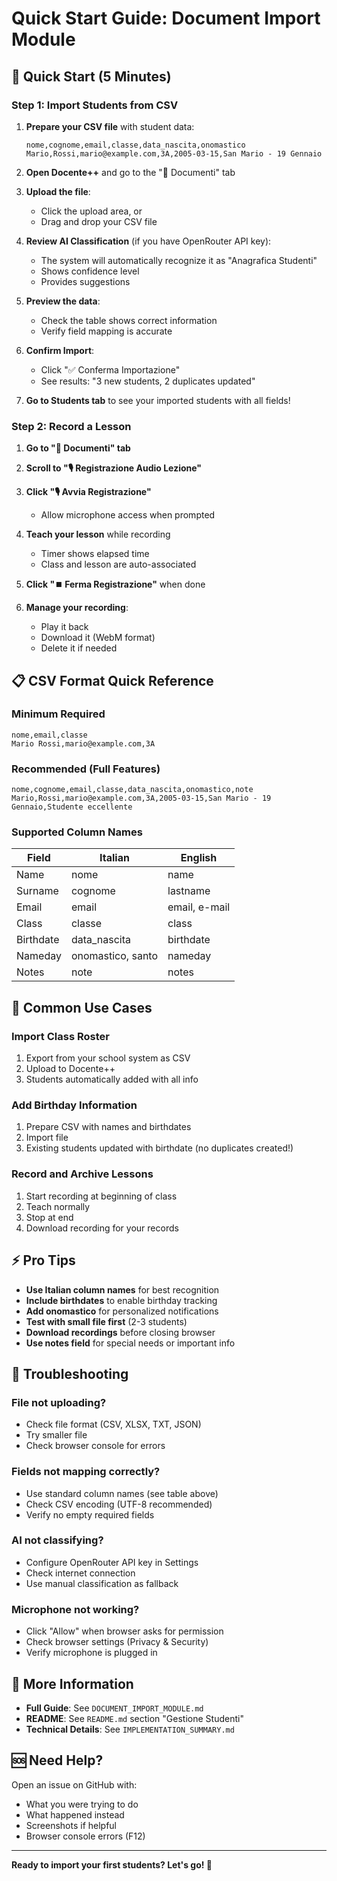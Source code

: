 # Quick Start Guide: Document Import Module

## 🚀 Quick Start (5 Minutes)

### Step 1: Import Students from CSV

1. **Prepare your CSV file** with student data:
   ```csv
   nome,cognome,email,classe,data_nascita,onomastico
   Mario,Rossi,mario@example.com,3A,2005-03-15,San Mario - 19 Gennaio
   ```

2. **Open Docente++** and go to the "📂 Documenti" tab

3. **Upload the file**:
   - Click the upload area, or
   - Drag and drop your CSV file

4. **Review AI Classification** (if you have OpenRouter API key):
   - The system will automatically recognize it as "Anagrafica Studenti"
   - Shows confidence level
   - Provides suggestions

5. **Preview the data**:
   - Check the table shows correct information
   - Verify field mapping is accurate

6. **Confirm Import**:
   - Click "✅ Conferma Importazione"
   - See results: "3 new students, 2 duplicates updated"

7. **Go to Students tab** to see your imported students with all fields!

### Step 2: Record a Lesson

1. **Go to "📂 Documenti" tab**

2. **Scroll to "🎙️ Registrazione Audio Lezione"**

3. **Click "🎙️ Avvia Registrazione"**
   - Allow microphone access when prompted

4. **Teach your lesson** while recording
   - Timer shows elapsed time
   - Class and lesson are auto-associated

5. **Click "⏹️ Ferma Registrazione"** when done

6. **Manage your recording**:
   - Play it back
   - Download it (WebM format)
   - Delete it if needed

## 📋 CSV Format Quick Reference

### Minimum Required

```csv
nome,email,classe
Mario Rossi,mario@example.com,3A
```

### Recommended (Full Features)

```csv
nome,cognome,email,classe,data_nascita,onomastico,note
Mario,Rossi,mario@example.com,3A,2005-03-15,San Mario - 19 Gennaio,Studente eccellente
```

### Supported Column Names

| Field | Italian | English |
|-------|---------|---------|
| Name | nome | name |
| Surname | cognome | lastname |
| Email | email | email, e-mail |
| Class | classe | class |
| Birthdate | data_nascita | birthdate |
| Nameday | onomastico, santo | nameday |
| Notes | note | notes |

## 🎯 Common Use Cases

### Import Class Roster
1. Export from your school system as CSV
2. Upload to Docente++
3. Students automatically added with all info

### Add Birthday Information
1. Prepare CSV with names and birthdates
2. Import file
3. Existing students updated with birthdate (no duplicates created!)

### Record and Archive Lessons
1. Start recording at beginning of class
2. Teach normally
3. Stop at end
4. Download recording for your records

## ⚡ Pro Tips

- **Use Italian column names** for best recognition
- **Include birthdates** to enable birthday tracking
- **Add onomastico** for personalized notifications
- **Test with small file first** (2-3 students)
- **Download recordings** before closing browser
- **Use notes field** for special needs or important info

## 🐛 Troubleshooting

### File not uploading?
- Check file format (CSV, XLSX, TXT, JSON)
- Try smaller file
- Check browser console for errors

### Fields not mapping correctly?
- Use standard column names (see table above)
- Check CSV encoding (UTF-8 recommended)
- Verify no empty required fields

### AI not classifying?
- Configure OpenRouter API key in Settings
- Check internet connection
- Use manual classification as fallback

### Microphone not working?
- Click "Allow" when browser asks for permission
- Check browser settings (Privacy & Security)
- Verify microphone is plugged in

## 📖 More Information

- **Full Guide**: See `DOCUMENT_IMPORT_MODULE.md`
- **README**: See `README.md` section "Gestione Studenti"
- **Technical Details**: See `IMPLEMENTATION_SUMMARY.md`

## 🆘 Need Help?

Open an issue on GitHub with:
- What you were trying to do
- What happened instead
- Screenshots if helpful
- Browser console errors (F12)

---

**Ready to import your first students? Let's go! 🚀**
